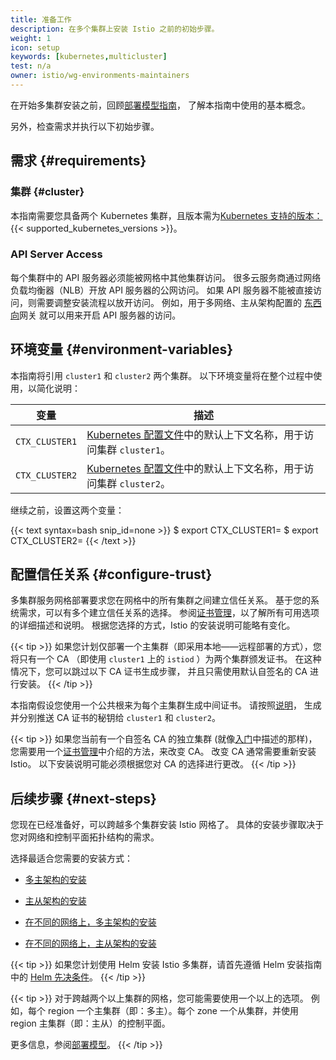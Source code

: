 ```yaml
---
title: 准备工作
description: 在多个集群上安装 Istio 之前的初始步骤。
weight: 1
icon: setup
keywords: [kubernetes,multicluster]
test: n/a
owner: istio/wg-environments-maintainers
---
```

在开始多集群安装之前，回顾[部署模型指南](/zh/docs/ops/deployment/deployment-models)，
了解本指南中使用的基本概念。

另外，检查需求并执行以下初始步骤。

## 需求 {#requirements}

### 集群 {#cluster}

本指南需要您具备两个 Kubernetes 集群，且版本需为[Kubernetes 支持的版本：](/zh/docs/releases/supported-releases#support-status-of-istio-releases){{< supported_kubernetes_versions >}}。

### API Server Access

每个集群中的 API 服务器必须能被网格中其他集群访问。
很多云服务商通过网络负载均衡器（NLB）开放 API 服务器的公网访问。
如果 API 服务器不能被直接访问，则需要调整安装流程以放开访问。
例如，用于多网络、主从架构配置的
[东西向](https://en.wikipedia.org/wiki/East-west_traffic)网关
就可以用来开启 API 服务器的访问。

## 环境变量 {#environment-variables}

本指南将引用 `cluster1` 和 `cluster2` 两个集群。
以下环境变量将在整个过程中使用，以简化说明：

变量 | 描述
-------- | -----------
`CTX_CLUSTER1` | [Kubernetes 配置文件](https://kubernetes.io/zh-cn/docs/tasks/access-application-cluster/configure-access-multiple-clusters/)中的默认上下文名称，用于访问集群 `cluster1`。
`CTX_CLUSTER2` | [Kubernetes 配置文件](https://kubernetes.io/zh-cn/docs/tasks/access-application-cluster/configure-access-multiple-clusters/)中的默认上下文名称，用于访问集群 `cluster2`。

继续之前，设置这两个变量：

{{< text syntax=bash snip_id=none >}}
$ export CTX_CLUSTER1=<your cluster1 context>
$ export CTX_CLUSTER2=<your cluster2 context>
{{< /text >}}

## 配置信任关系 {#configure-trust}

多集群服务网格部署要求您在网格中的所有集群之间建立信任关系。
基于您的系统需求，可以有多个建立信任关系的选择。
参阅[证书管理](/zh/docs/tasks/security/cert-management/)，以了解所有可用选项的详细描述和说明。
根据您选择的方式，Istio 的安装说明可能略有变化。

{{< tip >}}
如果您计划仅部署一个主集群（即采用本地——远程部署的方式），您将只有一个 CA
（即使用 `cluster1` 上的 `istiod` ）为两个集群颁发证书。
在这种情况下，您可以跳过以下 CA 证书生成步骤，
并且只需使用默认自签名的 CA 进行安装。
{{< /tip >}}

本指南假设您使用一个公共根来为每个主集群生成中间证书。
请按照[说明](/zh/docs/tasks/security/cert-management/plugin-ca-cert/)，
生成并分别推送 CA 证书的秘钥给 `cluster1` 和 `cluster2`。

{{< tip >}}
如果您当前有一个自签名 CA 的独立集群
(就像[入门](/zh/docs/setup/getting-started/)中描述的那样)，
您需要用一个[证书管理](/zh/docs/tasks/security/cert-management/)中介绍的方法，来改变 CA。
改变 CA 通常需要重新安装 Istio。
以下安装说明可能必须根据您对 CA 的选择进行更改。
{{< /tip >}}

## 后续步骤 {#next-steps}

您现在已经准备好，可以跨越多个集群安装 Istio 网格了。
具体的安装步骤取决于您对网络和控制平面拓扑结构的需求。

选择最适合您需要的安装方式：

- [多主架构的安装](/zh/docs/setup/install/multicluster/multi-primary)

- [主从架构的安装](/zh/docs/setup/install/multicluster/primary-remote)

- [在不同的网络上，多主架构的安装](/zh/docs/setup/install/multicluster/multi-primary_multi-network)

- [在不同的网络上，主从架构的安装](/zh/docs/setup/install/multicluster/primary-remote_multi-network)

{{< tip >}}
如果您计划使用 Helm 安装 Istio 多集群，请首先遵循 Helm 安装指南中的
[Helm 先决条件](/zh/docs/setup/install/helm/#prerequisites)。
{{< /tip >}}

{{< tip >}}
对于跨越两个以上集群的网格，您可能需要使用一个以上的选项。
例如，每个 region 一个主集群（即：多主）。每个 zone 一个从集群，并使用 region 主集群（即：主从）的控制平面。

更多信息，参阅[部署模型](/zh/docs/ops/deployment/deployment-models)。
{{< /tip >}}
